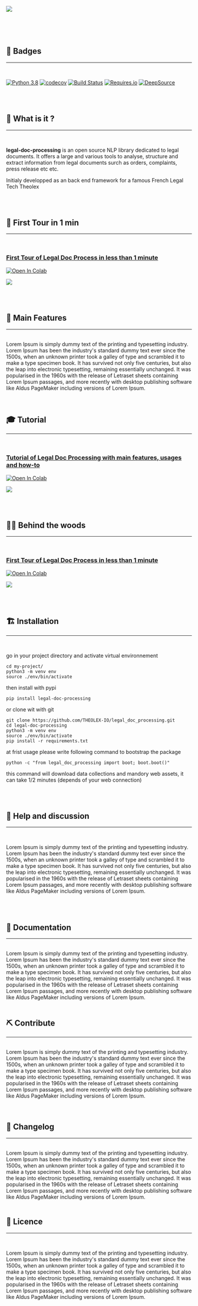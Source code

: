 
<img src="./images/legaldoc_banner.svg"><br>
<h1 style="display:none" >Legal-doc-processing : powerful Python legal document toolkit
</h1>


<br>
<br>
<br>


## 🥇 Badges  
**********************
<br>

[![Python 3.8](https://img.shields.io/badge/python-3.8-blue.svg)](https://www.python.org/downloads/release/python-380/)
[![codecov](https://codecov.io/gh/THEOLEX-IO/legal_doc_processing/branch/master/graph/badge.svg)](https://codecov.io/gh/THEOLEX-IO/legal_doc_processing)
[![Build Status](https://travis-ci.org/mtchavez/python-package-boilerplate.png?branch=master)](https://travis-ci.org/mtchavez/python-package-boilerplate)
[![Requires.io](https://requires.io/github/mtchavez/python-package-boilerplate/requirements.svg?branch=master)](https://requires.io/github/mtchavez/python-package-boilerplate/requirements?branch=master)
[![DeepSource](https://deepsource.io/gh/THEOLEX-IO/legal_doc_processing.svg/?label=active+issues&show_trend=true)](https://deepsource.io/gh/THEOLEX-IO/legal_doc_processing/?ref=repository-badge)

<br>
<br>


## 🔎 What is it ? 
**********************
<br>

**legal-doc-processing** is an open source NLP library dedicated to legal documents. It offers a large and various tools to analyse, structure and extract information from legal documents surch as orders, complaints, press release etc etc.
<br>

Initialy developped as an back end framework for a famous French Legal Tech Theolex

<br>
<br>

## 🏁 First Tour in 1 min 
********************************************
<br>

### [First Tour of Legal Doc Process in less than 1 minute](https://colab.research.google.com/github/THEOLEX-IO/legal_doc_processing/blob/master/notebooks/first_tour.ipynb)

[![Open In Colab](https://colab.research.google.com/assets/colab-badge.svg)](https://colab.research.google.com/github/THEOLEX-IO/legal_doc_processing/blob/master/notebooks/first_tour.ipynb) 

<a href="https://colab.research.google.com/github/THEOLEX-IO/legal_doc_processing/blob/master/notebooks/first_tour.ipynb">  <img src="./images/first_tour.png"><br></a>

<br>
<br>

## 🌟 Main Features
**********************

<br>
Lorem Ipsum is simply dummy text of the printing and typesetting industry. Lorem Ipsum has been the industry's standard dummy text ever since the 1500s, when an unknown printer took a galley of type and scrambled it to make a type specimen book. It has survived not only five centuries, but also the leap into electronic typesetting, remaining essentially unchanged. It was popularised in the 1960s with the release of Letraset sheets containing Lorem Ipsum passages, and more recently with desktop publishing software like Aldus PageMaker including versions of Lorem Ipsum.

<br>
<br>
<br>


## 🎓 Tutorial 
**********************
<br>

### [Tutorial of Legal Doc Processing with main features, usages and how-to](https://colab.research.google.com/github/THEOLEX-IO/legal_doc_processing/blob/master/notebooks/tutorial.ipynb)

[![Open In Colab](https://colab.research.google.com/assets/colab-badge.svg)](https://colab.research.google.com/github/THEOLEX-IO/legal_doc_processing/blob/master/notebooks/tutorial.ipynb) 

<a href="https://colab.research.google.com/github/THEOLEX-IO/legal_doc_processing/blob/master/notebooks/tutorial.ipynb">  <img src="./images/first_tour.gif"><br></a>

<br>
<br>

## 👨‍🔧 Behind the woods 
*********************************
<br>

### [First Tour of Legal Doc Process in less than 1 minute](https://colab.research.google.com/github/THEOLEX-IO/legal_doc_processing/blob/master/notebooks/first_tour.ipynb)

[![Open In Colab](https://colab.research.google.com/assets/colab-badge.svg)](https://colab.research.google.com/github/THEOLEX-IO/legal_doc_processing/blob/master/notebooks/first_tour.ipynb) 

<a href="https://colab.research.google.com/github/THEOLEX-IO/legal_doc_processing/blob/master/notebooks/first_tour.ipynb">  <img src="./images/first_tour.png"><br></a>

<br>
<br>


## 🏗️ Installation
**********************
<br>

go in your project directory and activate virtual environnement
```
cd my-project/
python3 -m venv env
source ./env/bin/activate
```

then install with pypi
```
pip install legal-doc-processing
```

or clone wit with git 
```
git clone https://github.com/THEOLEX-IO/legal_doc_processing.git
cd legal-doc-processing
python3 -m venv env
source ./env/bin/activate
pip install -r requirements.txt
```

at frist usage please write following command to bootstrap the package
```
python -c "from legal_doc_processing import boot; boot.boot()"
```
this command will download data collections and mandory web assets, it can take 1/2 minutes (depends of your web connection)

<br>
<br>


## 💬 Help and discussion
****************************
<br>

Lorem Ipsum is simply dummy text of the printing and typesetting industry. Lorem Ipsum has been the industry's standard dummy text ever since the 1500s, when an unknown printer took a galley of type and scrambled it to make a type specimen book. It has survived not only five centuries, but also the leap into electronic typesetting, remaining essentially unchanged. It was popularised in the 1960s with the release of Letraset sheets containing Lorem Ipsum passages, and more recently with desktop publishing software like Aldus PageMaker including versions of Lorem Ipsum.

<br>
<br>


## 📕 Documentation 
**********************

<br>
Lorem Ipsum is simply dummy text of the printing and typesetting industry. Lorem Ipsum has been the industry's standard dummy text ever since the 1500s, when an unknown printer took a galley of type and scrambled it to make a type specimen book. It has survived not only five centuries, but also the leap into electronic typesetting, remaining essentially unchanged. It was popularised in the 1960s with the release of Letraset sheets containing Lorem Ipsum passages, and more recently with desktop publishing software like Aldus PageMaker including versions of Lorem Ipsum.

<br>
<br>

## ⛏️ Contribute
**********************
<br>
Lorem Ipsum is simply dummy text of the printing and typesetting industry. Lorem Ipsum has been the industry's standard dummy text ever since the 1500s, when an unknown printer took a galley of type and scrambled it to make a type specimen book. It has survived not only five centuries, but also the leap into electronic typesetting, remaining essentially unchanged. It was popularised in the 1960s with the release of Letraset sheets containing Lorem Ipsum passages, and more recently with desktop publishing software like Aldus PageMaker including versions of Lorem Ipsum.

<br>
<br>
<br>


## 📜 Changelog
**********************
<br>
Lorem Ipsum is simply dummy text of the printing and typesetting industry. Lorem Ipsum has been the industry's standard dummy text ever since the 1500s, when an unknown printer took a galley of type and scrambled it to make a type specimen book. It has survived not only five centuries, but also the leap into electronic typesetting, remaining essentially unchanged. It was popularised in the 1960s with the release of Letraset sheets containing Lorem Ipsum passages, and more recently with desktop publishing software like Aldus PageMaker including versions of Lorem Ipsum.

<br>
<br>

## 🔏 Licence
**********************
<br>

Lorem Ipsum is simply dummy text of the printing and typesetting industry. Lorem Ipsum has been the industry's standard dummy text ever since the 1500s, when an unknown printer took a galley of type and scrambled it to make a type specimen book. It has survived not only five centuries, but also the leap into electronic typesetting, remaining essentially unchanged. It was popularised in the 1960s with the release of Letraset sheets containing Lorem Ipsum passages, and more recently with desktop publishing software like Aldus PageMaker including versions of Lorem Ipsum.
<br>
<br>

